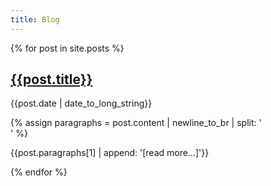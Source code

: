 ```yaml
---
title: Blog
---
```


{% for post in site.posts %}

[{{post.title}}]({{post.url}})
------------------------------

<p id="post-date">{{post.date | date_to_long_string}}</p>

{% assign paragraphs = post.content | newline_to_br | split: '<br />' %}
<!-- {{post.excerpt | append: '[read more…]' | markdownify | strip_html}} -->
{{post.paragraphs[1] | append: '[read more…]'}}

<!-- [{{post.title}}]({{post.url}}) -->
<!-- ------------------------------ -->

<!-- <p id="post-date">{{post.date | date_to_long_string}}</p> -->

<!-- {{post.excerpt}} -->

<!-- [[read more…]({{post.url}})] -->

{% endfor %}
